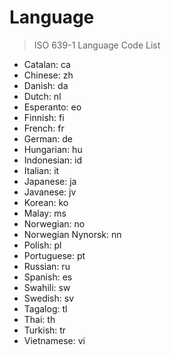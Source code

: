 # Language

> ISO 639-1 Language Code List

- Catalan: ca
- Chinese: zh
- Danish: da
- Dutch: nl
- Esperanto: eo
- Finnish: fi
- French: fr
- German: de
- Hungarian: hu
- Indonesian: id
- Italian: it
- Japanese: ja
- Javanese: jv
- Korean: ko
- Malay: ms
- Norwegian: no
- Norwegian Nynorsk: nn
- Polish: pl
- Portuguese: pt
- Russian: ru
- Spanish: es
- Swahili: sw
- Swedish: sv
- Tagalog: tl
- Thai: th
- Turkish: tr
- Vietnamese: vi
